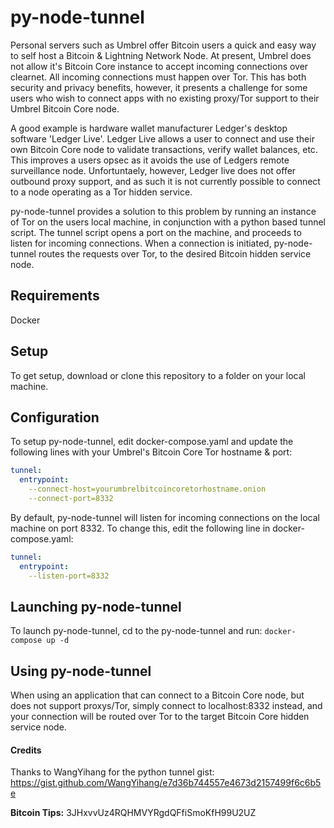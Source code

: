 # py-node-tunnel
Personal servers such as Umbrel offer Bitcoin users a quick and easy way to self host a Bitcoin & Lightning Network Node.
At present, Umbrel does not allow it's Bitcoin Core instance to accept incoming connections over clearnet. All incoming connections must happen over Tor.
This has both security and privacy benefits, however, it presents a challenge for some users who wish to connect apps with no existing proxy/Tor support to their Umbrel Bitcoin Core node.

A good example is hardware wallet manufacturer Ledger's desktop software 'Ledger Live'.
Ledger Live allows a user to connect and use their own Bitcoin Core node to validate transactions, verify wallet balances, etc. This improves a users opsec as it avoids the use of Ledgers remote surveillance node.
Unfortuntaely, however, Ledger live does not offer outbound proxy support, and as such it is not currently possible to connect to a node operating as a Tor hidden service.

py-node-tunnel provides a solution to this problem by running an instance of Tor on the users local machine, in conjunction with a python based tunnel script.
The tunnel script opens a port on the machine, and proceeds to listen for incoming connections.
When a connection is initiated, py-node-tunnel routes the requests over Tor, to the desired Bitcoin hidden service node.

## Requirements

Docker

## Setup

To get setup, download or clone this repository to a folder on your local machine.

## Configuration

To setup py-node-tunnel, edit docker-compose.yaml and update the following lines with your Umbrel's Bitcoin Core Tor hostname & port:

```yaml
tunnel:
  entrypoint:
    --connect-host=yourumbrelbitcoincoretorhostname.onion
    --connect-port=8332
```
By default, py-node-tunnel will listen for incoming connections on the local machine on port 8332. To change this, edit the following line in docker-compose.yaml:

```yaml
tunnel:
  entrypoint:
    --listen-port=8332
```

## Launching py-node-tunnel

To launch py-node-tunnel, cd to the py-node-tunnel and run:
`docker-compose up -d`

## Using py-node-tunnel
When using an application that can connect to a Bitcoin Core node, but does not support  proxys/Tor, simply connect to localhost:8332 instead, and your connection will be routed over Tor to the target Bitcoin Core hidden service node. 

#### Credits
Thanks to WangYihang for the python tunnel gist:
https://gist.github.com/WangYihang/e7d36b744557e4673d2157499f6c6b5e

**Bitcoin Tips:**
3JHxvvUz4RQHMVYRgdQFfiSmoKfH99U2UZ 
